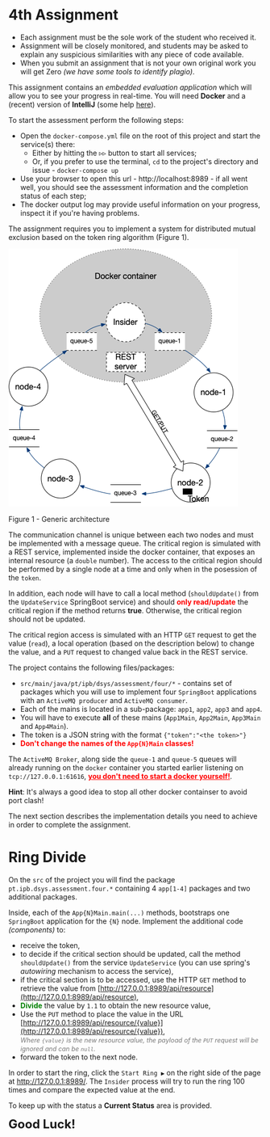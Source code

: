 # 4th Assignment


* Each assignment must be the sole work of the student who received it.
* Assignment will be closely monitored, and students may be asked to explain any suspicious similarities with any piece of code available.
* When you submit an assignment that is not your own original work you will get Zero _(we have some tools to identify plagio)_.


This assignment contains an _embedded evaluation application_ which will allow you to see your progress in real-time. You will need **Docker**
and a (recent) version of **IntelliJ** (some help [here](https://gitlab.estig.ipb.pt/dsys/ds-classes/-/wikis/first-steps)).

To start the assessment perform the following steps:

* Open the `docker-compose.yml` file on the root of this project and start the service(s)
  there:
    * Either by hitting the <span>&triangleright;&triangleright;</span> button to start all services;
    * Or, if you prefer to use the terminal, `cd` to the project's directory and issue - `docker-compose up`
* Use your browser to open this url - http://localhost:8989 - if all went well, you should see the assessment information
  and the completion status of each step;
* The docker output log may provide useful information on your progress, inspect it if you're having problems.


The assignment requires you to implement a system for distributed mutual exclusion based on the token ring algorithm (Figure 1). 

![Generic architecture](concept.png) 

Figure 1 - Generic architecture

The communication channel is unique between each two nodes and must be implemented with a message queue.
The critical region is simulated with a REST service, implemented inside the docker container, that exposes an internal resource (a `double` number).
The access to the critical region should be performed by a single node at a time and only when in the posession of the `token`. 

In addition, each node will have to call a local method (`shouldUpdate()` from the `UpdateService` SpringBoot service) and
should <b style="color: red">only read/update</b> the critical region if the method returns **true**.
Otherwise, the critical region should not be updated.

The critical region access is simulated with an HTTP `GET` request to get the value (`read`),
a local operation (based on the description below) to change the value,
and a `PUT` request to changed value back in the REST service.


The project contains the following files/packages:

* `src/main/java/pt/ipb/dsys/assessment/four/*` - contains set of packages which you will use to implement four `SpringBoot` applications with an `ActiveMQ producer` and `ActiveMQ consumer`. 
* Each of the mains is located in a sub-package: `app1`, `app2`, `app3` and `app4`. 
* You will have to execute **all** of these mains (`App1Main`, `App2Main`, `App3Main` and `App4Main`).
* The token is a JSON string with the format `{"token":"<the token>"}`
* <b style="color: red">Don't change the names of the `App{N}Main` classes!</b>

The `ActiveMQ Broker`, along side the `queue-1` and `queue-5` queues will already running on the `docker` container you started earlier listening on
`tcp://127.0.0.1:61616`, **<u style="color: red">you don't need to start a docker yourself!</u>**.

<b>Hint</b>: It's always a good idea to stop all other docker containser to avoid port clash!

The next section describes the implementation details you need to achieve in order to complete the assignment.

# Ring Divide

On the `src` of the project you will find the package `pt.ipb.dsys.assessment.four.*` containing 4 `app[1-4]` packages and two additional packages.

Inside, each of the `App{N}Main.main(...)` methods, bootstraps one `SpringBoot` application for the `{N}` node. Implement the additional code _(components)_ to:

* receive the token, 
* to decide if the critical section should be updated, call the method `shouldUpdate()` from the service `UpdateService` (you can use spring's _autowiring_ mechanism to access the service),
* if the critical section is to be accessed, use the HTTP `GET` method to retrieve the value from [http://127.0.0.1:8989/api/resource](http://127.0.0.1:8989/api/resource),
* <b style="color: green">Divide</b> the value by `1.1` to obtain the new resource value,
* Use the `PUT` method to place the value in the URL [http://127.0.0.1:8989/api/resource/{value}](http://127.0.0.1:8989/api/resource/{value}),
 <br><i style="color: #777; font-size: 0.9em">Where `{value}` is the new resource value, the payload of the `PUT` request will be ignored and can be `null`.</i>
* forward the token to the next node.

In order to start the ring, click the `Start Ring ▶` on the right side of the page at http://127.0.0.1:8989/.
The `Insider` process will try to run the ring 100 times and compare the expected value at the end.

To keep up with the status a **Current Status** area is provided.

<font size="5">**Good Luck!**</font>